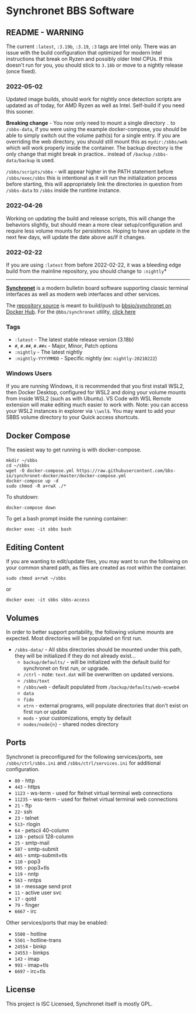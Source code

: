 # Synchronet BBS Software

## README - WARNING

The current `:latest`, `:3.19b`, `:3.19`, `:3` tags are Intel only. There was an
issue with the build configuration that optimized for modern Intel instructions
that break on Ryzen and possibly older Intel CPUs. If this doesn't run for you,
you should stick to `3.18b` or move to a nightly release (once fixed).

### 2022-05-02

Updated image builds, should work for nightly once detection scripts are updated 
as of today, for AMD Ryzen as well as Intel.  Self-build if you need this sooner.

**Breaking change** - You now only need to mount a single directory `.` to
`/sbbs-data`, if you were using the example docker-compose, you should be able
to simply switch out the volume path(s) for a single entry. If you are
overriding the web directory, you should still mount this as `mydir:/sbbs/web`
which will work properly inside the container.  The backup directory is the only 
change that might break in practice.. instead of `/backup` `/sbbs-data/backup` 
is used.

`/sbbs/scripts/sbbs` - will appear higher in the PATH statement before
`/sbbs/exec/sbbs` this is intentional as it will run the initialization process
before starting, this will appropriately link the directories in question from
`/sbbs-data` to `/sbbs` inside the runtime instance.

### 2022-04-26

Working on updating the build and release scripts, this will change the
behaviors slightly, but should mean a more clear setup/configuration and require
less volume mounts for persistence. Hoping to have an update in the next few
days, will update the date above as/if it changes.

### 2022-02-22

If you are using `:latest` from before 2022-02-22, it was a bleeding edge build
from the mainline repository, you should change to `:nightly`\*

---

**[Synchronet](http://wiki.synchro.net/)** is a modern bulletin board software
supporting classic terminal interfaces as well as modern web interfaces and
other services.

The [repository source](https://github.com/bbs-io/synchronet-docker/) is meant
to build/push to
[bbsio/synchronet on Docker Hub](https://hub.docker.com/repository/docker/bbsio/synchronet).
For the `@bbs/synchronet` utility,
[click here](https://github.com/bbs-io/synchronet-docker-util)

### Tags

- `:latest` - The latest stable release version (3.18b)
- `#`, `#.##`, `#.##x` - Major, Minor, Patch options
- `:nightly` - The latest nightly
- `:nightly-YYYYMMDD` - Specific nightly (ex: `nightly-20210222`)

### Windows Users

If you are running Windows, it is recommended that you first install WSL2, then
Docker Desktop, configured for WSL2 and doing your volume mounts from inside
WSL2 (such as with Ubuntu). VS Code with WSL Remote extension will make editing
much easier to work with. Note: you can access your WSL2 instances in explorer
via `\\wsl$`. You may want to add your SBBS volume directory to your Quick
access shortcuts.

## Docker Compose

The easiest way to get running is with docker-compose.

    mkdir ~/sbbs
    cd ~/sbbs
    wget -O docker-compose.yml https://raw.githubusercontent.com/bbs-io/synchronet-docker/master/docker-compose.yml
    docker-compose up -d
    sudo chmod -R a+rwX ./*

To shutdown:

    docker-compose down

To get a bash prompt inside the running container:

    docker exec -it sbbs bash

## Editing Content

If you are wanting to edit/update files, you may want to run the following on
your common shared path, as files are created as root within the container.

```
sudo chmod a+rwX ~/sbbs
```

or

```
docker exec -it sbbs sbbs-access
```

## Volumes

In order to better support portability, the following volume mounts are
expected. Most directories will be populated on first run.

- `/sbbs-data/` - All sbbs directories should be mounted under this path, they
  will be initialized if they do not already exist...
  - `backup/defaults/` - will be initialized with the default build for
    synchronet on first run, or upgrade.
  - `/ctrl` - note: `text.dat` will be overwritten on updated versions.
  - `/sbbs/text`
  - `/sbbs/web` - default populated from `/backup/defaults/web-ecweb4`
  - `data`
  - `fido`
  - `xtrn` - external programs, will populate directories that don't exist on
    first run or update
  - `mods` - your customizations, empty by default
  - `nodes/node{n}` - shared nodes directory

## Ports

Synchronet is preconfigured for the following services/ports, see
`/sbbs/ctrl/sbbs.ini` and `/sbbs/ctrl/services.ini` for additional
configuration.

- `80` - http
- `443` - https
- `1123` - ws-term - used for ftelnet virtual terminal web connections
- `11235` - wss-term - used for ftelnet virtual terminal web connections
- `21` - ftp
- `22`- ssh
- `23` - telnet
- `513`- rlogin
- `64` - petscii 40-column
- `128` - petscii 128-column
- `25` - smtp-mail
- `587` - smtp-submit
- `465` - smtp-submit+tls
- `110` - pop3
- `995` - pop3+tls
- `119` - nntp
- `563` - nntps
- `18` - message send prot
- `11` - active user svc
- `17` - qotd
- `79` - finger
- `6667` - irc

Other services/ports that may be enabled:

- `5500` - hotline
- `5501` - hotline-trans
- `24554` - binkp
- `24553` - binkps
- `143` - imap
- `993` - imap+tls
- `6697` - irc+tls

## License

This project is ISC Licensed, Synchronet itself is mostly GPL.

<!-- Update: 2022-04-30 - restart automated builds -->
